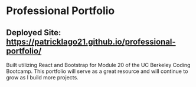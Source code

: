 # Professional Portfolio

## Deployed Site: https://patricklago21.github.io/professional-portfolio/

Built utilizing React and Bootstrap for Module 20 of the UC Berkeley Coding Bootcamp. This portfolio will serve as a great resource and will continue to grow as I build more projects. 